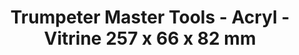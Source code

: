 ---
layout: product
title: "Trumpeter Master Tools - Acryl - Vitrine 257 x 66 x 82 mm"
price: "N/A" 
desc: "N/A"
img_path: "/assets/img/TRU09802.jpg"
brand: "N/A"
available: false
special_offer: false
new: false
soon: false
cat: "0N/A"
subcat: "0N/A"
subsubcat: "0N/A"
sifra: "TRU09802"
popular: false
---